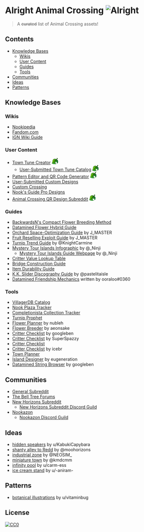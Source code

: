 # Alright Animal Crossing ![Alright](https://img.shields.io/static/v1?label=meh&message=alright&color=grey&style=flat&labelColor=blue)

> A ~~curated~~ list of Animal Crossing assets!

## Contents
- [Knowledge Bases](#knowledge-bases)
	- [Wikis](#wikis)
	- [User Content](#user-content)
	- [Guides](#guides)
	- [Tools](#tools)
- [Communities](#communities)
- [Ideas](#ideas)
- [Patterns](#patterns)

## Knowledge Bases
### Wikis
- [Nookipedia](https://nookipedia.com/wiki/Main_Page)
- [Fandom.com](https://animalcrossing.fandom.com/wiki/Animal_Crossing_Wiki)
- [IGN Wiki Guide](https://www.ign.com/wikis/animal-crossing-new-horizons/)

### User Content
- [Town Tune Creator](https://nooknet.net/tunes) ![leaf]
    - [User-Submitted Town Tune Catalog](https://nooknet.net/tunes/browse) ![leaf]
- [Pattern Editor and QR Code Generator](https://acpatterns.com/editor) ![leaf]
- [User-Submitted Custom Designs](https://nooksisland.com/designs)
- [Custom Crossing](https://customcrossing.com/)
- [Nook's Guide Pro Designs](https://nooksguide.com/prodesign/)
- [Animal Crossing QR Design Subreddit](https://www.reddit.com/r/ACQR/) ![leaf]


### Guides
- [BackwardsN's Compact Flower Breeding Method](https://i.imgur.com/jegTRGT.png)
- [Datamined Flower Hybrid Guide](https://i.imgur.com/N33q17S.png)
- [Orchard Space-Optimization Guide](https://i.imgur.com/4WJnbUP.png) by J\_MASTER
- [Fruit Reselling Exploit Guide](https://i.imgur.com/pMS9tNW.png) by J\_MASTER
- [Turnip Trend Guide](https://twitter.com/KnightCarmine/status/1244392945056276482?s=19) by \@KnightCarmine
- [Mystery Tour Islands Infographic](https://i.imgur.com/1SeAQJs.png) by \@\_Ninji
    - [Mystery Tour Islands Guide Webpage](http://wuffs.org/acnh/mysterytour.html) by \@\_Ninji  
- [Critter Value Lookup Table](https://i.imgur.com/ORduiqF.jpg)
- [Bridge Construction Guide](https://i.imgur.com/hiAPiJS.png)
- [Item Durability Guide](https://imgur.com/a/96CNQ56)
- [K.K. Slider Discography Guide](https://imgur.com/a/WdP7eD4) by \@pastelitaisle
- [Datamined Friendship Mechanics](https://docs.google.com/document/d/1dy9hDpXzTblQVGjw6jQM0K4dwTjii_v0rm7ooqOXVgg/preview?pru=AAABcjStBiU*BS5GEP4AwwZsI0id8kcahg) written by ooraloo\#0360

### Tools
- [VillagerDB Catalog](https://villagerdb.com/)
- [Nook Plaza Tracker](https://nookplaza.net/)
- [Completionista Collection Tracker](https://completionista.com/)
- [Turnip Prophet](https://turnipprophet.io/)
- [Flower Planner](https://nubleh.github.io/flowerplanner/) by nubleh
- [Flower Breeder](https://aeonsake.gitlab.io/acnh-flower-breeder/) by aeonsake
- [Critter Checklist](https://googleben.github.io/ACNHInfo/) by googleben
- [Critter Checklist](https://critterpedia.ssmvc.org/) by SuperSpazzy
- [Critter Checklist](https://animalcrossing.scavettapps.com/)
- [Critter Checklist](https://icebr.art/) by icebr
- [Town Planner](https://planimalcrossing.com/nh/start/)
- [Island Designer](https://eugeneration.github.io/HappyIslandDesigner/) by eugeneration
- [Datamined String Browser](https://googleben.github.io/ACNHDialog/) by googleben

## Communities
- [General Subreddit](https://www.reddit.com/r/AnimalCrossing/)
- [The Bell Tree Forums](https://www.belltreeforums.com/)
- [New Horizons Subreddit](https://www.reddit.com/r/ac_newhorizons/)
    - [New Horizons Subreddit Discord Guild](https://discord.gg/acnh/)
- [Nookazon](https://nookazon.com/)
    - [Nookazon Discord Guild](https://discord.gg/JTkWvJD)

## Ideas
- [hidden speakers](https://www.reddit.com/r/ac_newhorizons/comments/gfcb3l/tip_if_you_want_to_play_music_over_a_large_area/) by u/KabukiCapybara
- [shanty alley to Redd](https://twitter.com/moohorizons/status/1253353360201302019) by \@moohorizons
- [industrial zone](https://twitter.com/NEOSIM_/status/1255868047874650114) by \@NEOSIM\_
- [miniature town](https://twitter.com/kmdcmm/status/1256260782917967872) by \@kmdcmm
- [infinity pool](https://www.reddit.com/r/ac_newhorizons/comments/gf9jnz/my_take_on_the_infinity_pool/) by u/carm-ess
- [ice cream stand](https://www.reddit.com/r/ac_newhorizons/comments/gfgsc0/my_attempt_at_an_ice_cream_stand_with_mint/) by u/-aniram-

## Patterns
- [botanical illustrations](https://www.reddit.com/r/ACQR/comments/g9zaa8/botanical_illustrations_for_our_orchard_needs/) by u/vitaminbug

## License
[![CC0](http://mirrors.creativecommons.org/presskit/buttons/88x31/svg/cc-zero.svg)](http://creativecommons.org/publicdomain/zero/1.0)

<!--Definitions-->

[leaf]: Leaf.png 'New Leaf Compatible'
[oldleaf]: OldLeaf.png 'New Leaf Only'
